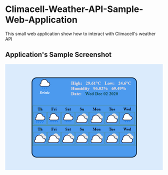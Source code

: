# Climacell-Weather-API-Sample-Web-Application
This small web application show how to interact with Climacell's weather API
## Application's Sample Screenshot  
![alt-text](https://github.com/jindeveloper/Climacell-Weather-API-Sample-Web-Application/blob/master/l4kq45USDk.png)
